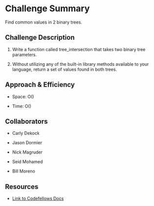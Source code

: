 # Challenge Summary
<!-- Short summary or background information -->
Find common values in 2 binary trees.

## Challenge Description
<!-- Description of the challenge -->
1. Write a function called tree_intersection that takes two binary tree parameters.

1. Without utilizing any of the built-in library methods available to your language, return a set of values found in both trees.

## Approach & Efficiency
<!-- What approach did you take? Why? What is the Big O space/time for this approach? -->
- Space: O()

- Time: O()

## Collaborators

- Carly Dekock

- Jason Dormier

- Nick Magruder

- Seid Mohamed

- Bill Moreno

## Resources

- [Link to Codefellows Docs](https://codefellows.github.io/common_curriculum/data_structures_and_algorithms/Code_401/class-15/resources/Trees.html)
